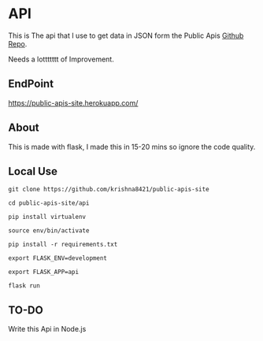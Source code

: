 # API

This is The api that I use to get data in JSON form the Public Apis [Github Repo](https://github.com/davemachado/public-api).

Needs a lottttttt of Improvement.

## EndPoint

https://public-apis-site.herokuapp.com/

## About

This is made with flask, I made this in 15-20 mins so ignore the code quality.

## Local Use
```
git clone https://github.com/krishna8421/public-apis-site

cd public-apis-site/api

pip install virtualenv

source env/bin/activate

pip install -r requirements.txt

export FLASK_ENV=development

export FLASK_APP=api

flask run
```

## TO-DO

Write this Api in Node.js
